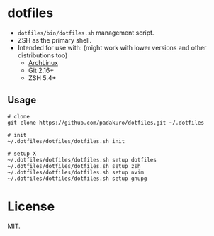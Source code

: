 # dotfiles

* `dotfiles/bin/dotfiles.sh` management script.
* ZSH as the primary shell.
* Intended for use with: (might work with lower versions and other distributions too)
  * [ArchLinux](https://www.archlinux.org/)
  * Git 2.16+
  * ZSH 5.4+

## Usage

```
# clone
git clone https://github.com/padakuro/dotfiles.git ~/.dotfiles

# init
~/.dotfiles/dotfiles/dotfiles.sh init

# setup X
~/.dotfiles/dotfiles/dotfiles.sh setup dotfiles
~/.dotfiles/dotfiles/dotfiles.sh setup zsh
~/.dotfiles/dotfiles/dotfiles.sh setup nvim
~/.dotfiles/dotfiles/dotfiles.sh setup gnupg
```

# License

MIT.
